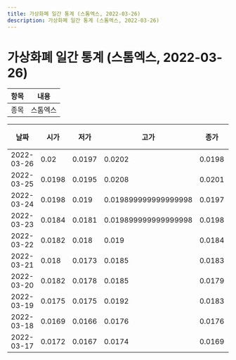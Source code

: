 ```yaml
---
title: 가상화폐 일간 통계 (스톰엑스, 2022-03-26)
description: 가상화폐 일간 통계 (스톰엑스, 2022-03-26)
---
```


가상화폐 일간 통계 (스톰엑스, 2022-03-26)
===

|항목|내용|
|--|--|
|종목|스톰엑스||마켓|KRW-STMX||종류|일 단위 캔들||기간|2022-03-17T09:00:00 - 2022-03-26T09:00:00|

|날짜|시가|저가|고가|종가|비고|
|--|--|--|--|--|--|
|2022-03-26|0.02|0.0197|0.0202|0.0198|    |
|2022-03-25|0.0198|0.0195|0.0208|0.0201|    |
|2022-03-24|0.0198|0.019|0.019899999999999998|0.0197|    |
|2022-03-23|0.0184|0.0181|0.019899999999999998|0.0198|    |
|2022-03-22|0.0182|0.018|0.019|0.0184|    |
|2022-03-21|0.018|0.0173|0.0185|0.0183|    |
|2022-03-20|0.0182|0.0178|0.0185|0.0179|    |
|2022-03-19|0.0175|0.0175|0.0192|0.0183|    |
|2022-03-18|0.0169|0.0166|0.0176|0.0176|    |
|2022-03-17|0.0172|0.0167|0.0174|0.0169|    |
